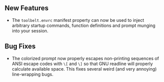 ## New Features

- The `toolbelt.envrc` manifest property can now be used to inject
  arbitrary startup commands, function definitions and prompt
  munging into your session.


## Bug Fixes

- The colorized prompt now properly escapes non-printing sequences
  of ANSI escape codes with `\[` and `\]` so that GNU readline
  will properly calculate available space.  This fixes several
  weird (and very annoying) line-wrapping bugs.
